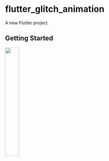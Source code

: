# flutter_glitch_animation

A new Flutter project.

## Getting Started
<img src="samples/sample.gif" width="30%" height="30%"/>
